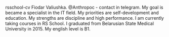 rsschool-cv
Fiodar Valiushka.
@Anthropoc - contaсt in telegram.
My goal is became a specialist in the IT field. My priorities are self-development and education.
My strengths are discipline and high performance.
I am currently taking courses in RS School.
I graduated from Belarusian State Medical University in 2015.
My english level is B1.
